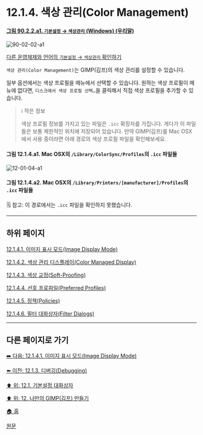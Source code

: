 # 12.1.4. 색상 관리(Color Management)

<a id="90-02-02-a1"></a>

#### [그림 90.2.2.a1. `기본설정` → `색상관리` (Windows) (우리말)](./90-02-02-color-management.md#90-02-02-a1)
![90-02-02-a1](https://github.com/wonder13662/gimp/assets/15767104/bb017670-c041-49ea-a783-c5084fb3eece)

[다른 운영체제와 언어의 `기본설정` → `색상관리` 확인하기](./90-02-02-color-management.md#90-02-02-a2)

`색상 관리(Color Management)`는 GIMP(김프)의 색상 관리를 설정할 수 있습니다.

일부 옵션에서는 색상 프로필을 메뉴에서 선택할 수 있습니다. 원하는 색상 프로필이 메뉴에 없다면, `디스크에서 색상 프로필 선택…`을 클릭해서 직접 색상 프로필을 추가할 수 있습니다.

> ℹ️ 작은 정보
>
> 색상 프로필 정보를 가지고 있는 파일은 `.icc` 확장자를 가집니다. 게다가 이 파일들은 보통 제한적인 위치에 저장되어 있습니다. 만약 GIMP(김프)를 Mac OSX에서 사용 중이라면 아래 경로의 색상 프로필 파일을 확인해보세요.

#### 그림 12.1.4.a1. Mac OSX의 `/Library/ColorSync/Profiles`의 `.icc` 파일들
![12-01-04-a1](https://github.com/wonder13662/gimp/assets/15767104/12d973c1-562b-4648-a5ba-ea78e19f4018)

#### 그림 12.1.4.a2. Mac OSX의 `/Library/Printers/[manufacturer]/Profiles`의 `.icc` 파일들
🗒️ 참고: 이 경로에서는 `.icc` 파일을 확인하지 못했습니다.

***

## 하위 페이지

[12.1.4.1. 이미지 표시 모드(Image Display Mode)](./12-01-04-01-image_display_mode.md)

[12.1.4.2. 색상 관리 디스플레이(Color Managed Display)](./12-01-04-02-color_managed_display.md)

[12.1.4.3. 색상 교정(Soft-Proofing)](./12-01-04-03-soft_proofing.md)

[12.1.4.4. 선호 프로파일(Preferred Profiles)](./12-01-04-04-preferred_profiles.md)

[12.1.4.5. 정책(Policies)](./12-01-04-05-policies.md)

[12.1.4.6. 필터 대화상자(Filter Dialogs)](./12-01-04-06-filter_dialogs.md)

***

## 다른 페이지로 가기

[➡️ 다음: 12.1.4.1. 이미지 표시 모드(Image Display Mode)](./12-01-04-01-image_display_mode.md)

[⬅️ 이전: 12.1.3. 디버깅(Debugging)](./12-01-03-debugging.md)

[⬆️ 위: 12.1. 기본설정 대화상자](./12-01-00-preference-dialog.md)

[⬆️ 위: 12. 나만의 GIMP(김프) 만들기](./12-00-enrich-my-gimp.md)

[🏠 홈](./00-home.md)

[원문](https://docs.gimp.org/2.10/ko/gimp-pimping.html#gimp-prefs-color-management)

